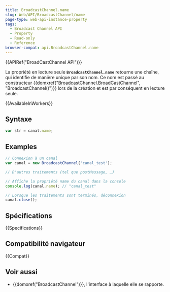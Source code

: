 ```yaml
---
title: BroadcastChannel.name
slug: Web/API/BroadcastChannel/name
page-type: web-api-instance-property
tags:
  - Broadcast Channel API
  - Property
  - Read-only
  - Reference
browser-compat: api.BroadcastChannel.name
---
```

{{APIRef("BroadCastChannel API")}}

La propriété en lecture seule **`BroadcastChannel.name`** retourne une chaîne, qui identifie de manière unique par son nom.
Ce nom est passé au constructeur {{domxref("BroadcastChannel.BroadCastChannel",
  "BroadcastChannel()")}} lors de la création et est par conséquent en lecture seule.

{{AvailableInWorkers}}

## Syntaxe

```js
var str = canal.name;
```

## Examples

```js
// Connexion à un canal
var canal = new BroadcastChannel('canal_test');

// D'autres traitements (tel que postMessage, …)

// Affiche la propriété name du canal dans la console
console.log(canal.name); // "canal_test"

// Lorsque les traitements sont terminés, déconnexion
canal.close();
```

## Spécifications

{{Specifications}}

## Compatibilité navigateur

{{Compat}}

## Voir aussi

- {{domxref("BroadcastChannel")}}, l'interface à laquelle elle se rapporte.
